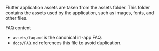 Flutter application assets are taken from the assets folder. This folder contains the assets used by the application, such as images, fonts, and other files.

FAQ content
- `assets/faq.md` is the canonical in-app FAQ.
- `docs/FAQ.md` references this file to avoid duplication.
